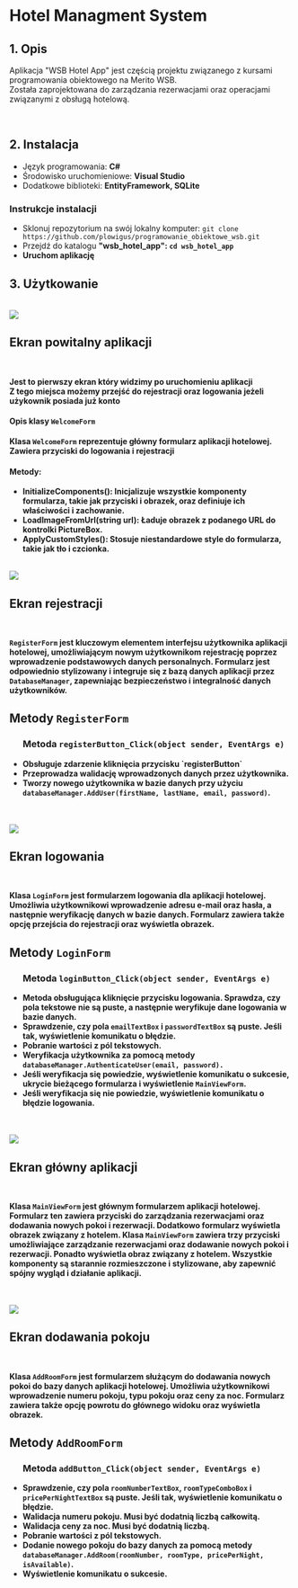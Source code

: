 <h1>Hotel Managment System</h1>
<h2>1. Opis<br></h2>
<p>Aplikacja "WSB Hotel App" jest częścią projektu związanego z kursami programowania obiektowego na Merito WSB. <br> Została zaprojektowana do zarządzania rezerwacjami oraz operacjami związanymi z obsługą hotelową.</p>
<br>
<h2>2. Instalacja</h2>
<p>
  <ul>
    <li>Język programowania: <b>C#</b></li>
    <li>Środowisko uruchomieniowe: <b>Visual Studio</b></li>
    <li>Dodatkowe biblioteki: <b>EntityFramework, SQLite</b></li>
  </ul>

<h3>Instrukcje instalacji</h3>

<ul>
  <li>Sklonuj repozytorium na swój lokalny komputer:
    <code>git clone https://github.com/plowigus/programowanie_obiektowe_wsb.git</code>
  </li>
  <li>Przejdź do katalogu <b>"wsb_hotel_app"<b>:
    <code>cd wsb_hotel_app</code>
  </li>
  <li>Uruchom aplikację</li>
</ul>
<h2>3. Użytkowanie</h2><br>
<img src="https://github.com/plowigus/programowanie_obiektowe_wsb/blob/main/Zrzut%20ekranu%202024-06-22%20123105.png">
<h2>Ekran powitalny aplikacji</h3><br>
<p>Jest to pierwszy ekran który widzimy po uruchomieniu aplikacji <br>Z tego miejsca możemy przejść do rejestracji oraz logowania jeżeli użykownik posiada już konto</p>
<h4>Opis klasy <code>WelcomeForm</code></h4>
<p>Klasa <code>WelcomeForm</code> reprezentuje główny formularz aplikacji hotelowej.<br>Zawiera przyciski do logowania i rejestracji</p>
<h4>Metody:</h5>
<ul>
  <li><b>InitializeComponents()</b>: Inicjalizuje wszystkie komponenty formularza, takie jak przyciski i obrazek, oraz definiuje ich właściwości i zachowanie.</li>
  <li><b>LoadImageFromUrl(string url)</b>: Ładuje obrazek z podanego URL do kontrolki PictureBox.</li>
  <li><b>ApplyCustomStyles()</b>: Stosuje niestandardowe style do formularza, takie jak tło i czcionka.</li>
</ul>
<br>


<img src="https://github.com/plowigus/programowanie_obiektowe_wsb/blob/main/Zrzut%20ekranu%202024-06-22%20123128.png">
<h2>Ekran rejestracji </h3><br>
<p><code>RegisterForm</code> jest kluczowym elementem interfejsu użytkownika aplikacji hotelowej, umożliwiającym nowym użytkownikom rejestrację poprzez wprowadzenie podstawowych danych personalnych. Formularz jest odpowiednio stylizowany i integruje się z bazą danych aplikacji przez <code>DatabaseManager</code>, zapewniając bezpieczeństwo i integralność danych użytkowników.</p>
<h2>Metody <code>RegisterForm</code></h2>
<ul>
  <h3>Metoda <code>registerButton_Click(object sender, EventArgs e)</code></h3>
  <li>Obsługuje zdarzenie kliknięcia przycisku `registerButton` </li>
  <li>Przeprowadza walidację wprowadzonych danych przez użytkownika.</li>
  <li>Tworzy nowego użytkownika w bazie danych przy użyciu <code>databaseManager.AddUser(firstName, lastName, email, password)</code>.</li>  
</ul>
<br>
<br>

<img src="https://github.com/plowigus/programowanie_obiektowe_wsb/blob/main/Zrzut%20ekranu%202024-06-22%20123118.png">
<h2>Ekran logowania </h3><br>
<p>Klasa <code>LoginForm</code> jest formularzem logowania dla aplikacji hotelowej. Umożliwia użytkownikowi wprowadzenie adresu e-mail oraz hasła, a następnie weryfikację danych w bazie danych. Formularz zawiera także opcję przejścia do rejestracji oraz wyświetla obrazek.</p>
<h2>Metody <code>LoginForm</code></h2>
<ul>
  <h3>Metoda <code>loginButton_Click(object sender, EventArgs e)</code></code></h3>
  <li>Metoda obsługująca kliknięcie przycisku logowania. Sprawdza, czy pola tekstowe nie są puste, a następnie weryfikuje dane logowania w bazie danych. </li>
  <li>Sprawdzenie, czy pola <code>emailTextBox</code> i <code>passwordTextBox</code> są puste. Jeśli tak, wyświetlenie komunikatu o błędzie.</li>
  <li>Pobranie wartości z pól tekstowych.</li>
  <li>Weryfikacja użytkownika za pomocą metody <code>databaseManager.AuthenticateUser(email, password).</code></li>
  <li>Jeśli weryfikacja się powiedzie, wyświetlenie komunikatu o sukcesie, ukrycie bieżącego formularza i wyświetlenie <code>MainViewForm</code>.</li>
  <li>Jeśli weryfikacja się nie powiedzie, wyświetlenie komunikatu o błędzie logowania.</li>  
</ul>
<br>
<br>


<img src="https://github.com/plowigus/programowanie_obiektowe_wsb/blob/main/Zrzut%20ekranu%202024-06-23%20113721.png">
<h2>Ekran główny aplikacji </h3><br>
<p>Klasa <code>MainViewForm</code> jest głównym formularzem aplikacji hotelowej. Formularz ten zawiera przyciski do zarządzania rezerwacjami oraz dodawania nowych pokoi i rezerwacji. Dodatkowo formularz wyświetla obrazek związany z hotelem. Klasa <code>MainViewForm</code> zawiera trzy przyciski umożliwiające zarządzanie rezerwacjami oraz dodawanie nowych pokoi i rezerwacji. Ponadto wyświetla obraz związany z hotelem. Wszystkie komponenty są starannie rozmieszczone i stylizowane, aby zapewnić spójny wygląd i działanie aplikacji.</p>
<br>
<br>

<img src="https://github.com/plowigus/programowanie_obiektowe_wsb/blob/main/Zrzut%20ekranu%202024-06-22%20123118.png">
<h2>Ekran dodawania pokoju</h3><br>
<p>Klasa <code>AddRoomForm</code> jest formularzem służącym do dodawania nowych pokoi do bazy danych aplikacji hotelowej. Umożliwia użytkownikowi wprowadzenie numeru pokoju, typu pokoju oraz ceny za noc. Formularz zawiera także opcję powrotu do głównego widoku oraz wyświetla obrazek.</p>
<h2>Metody <code>AddRoomForm</code></h2>
<ul>
  <h3>Metoda <code>addButton_Click(object sender, EventArgs e)</code></code></h3>
  <li>Sprawdzenie, czy pola <code>roomNumberTextBox</code>, <code>roomTypeComboBox</code> i <code>pricePerNightTextBox</code> są puste. Jeśli tak, wyświetlenie komunikatu o błędzie.</li>
  <li>Walidacja numeru pokoju. Musi być dodatnią liczbą całkowitą.</li>
  <li>Walidacja ceny za noc. Musi być dodatnią liczbą.</li>
  <li>Pobranie wartości z pól tekstowych.</li>
  <li>Dodanie nowego pokoju do bazy danych za pomocą metody <code>databaseManager.AddRoom(roomNumber, roomType, pricePerNight, isAvailable)</code>.</li>
  <li>Wyświetlenie komunikatu o sukcesie.</li>  
</ul>
<br>
<br>
